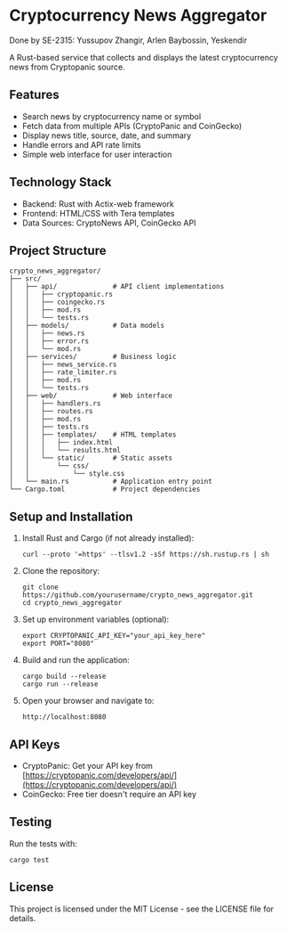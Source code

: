 # Cryptocurrency News Aggregator


Done by SE-2315: Yussupov Zhangir, Arlen Baybossin, Yeskendir 

A Rust-based service that collects and displays the latest cryptocurrency news from Cryptopanic source.



## Features

- Search news by cryptocurrency name or symbol
- Fetch data from multiple APIs (CryptoPanic and CoinGecko)
- Display news title, source, date, and summary
- Handle errors and API rate limits
- Simple web interface for user interaction

## Technology Stack

- Backend: Rust with Actix-web framework
- Frontend: HTML/CSS with Tera templates
- Data Sources: CryptoNews API, CoinGecko API

## Project Structure

```
crypto_news_aggregator/
├── src/
│   ├── api/              # API client implementations
│   │   ├── cryptopanic.rs
│   │   ├── coingecko.rs
│   │   ├── mod.rs
│   │   └── tests.rs
│   ├── models/           # Data models
│   │   ├── news.rs
│   │   ├── error.rs
│   │   └── mod.rs
│   ├── services/         # Business logic
│   │   ├── news_service.rs
│   │   ├── rate_limiter.rs
│   │   ├── mod.rs
│   │   └── tests.rs
│   ├── web/              # Web interface
│   │   ├── handlers.rs
│   │   ├── routes.rs
│   │   ├── mod.rs
│   │   ├── tests.rs
│   │   ├── templates/    # HTML templates
│   │   │   ├── index.html
│   │   │   └── results.html
│   │   └── static/       # Static assets
│   │       └── css/
│   │           └── style.css
│   └── main.rs           # Application entry point
└── Cargo.toml            # Project dependencies
```

## Setup and Installation

1. Install Rust and Cargo (if not already installed):
   ```
   curl --proto '=https' --tlsv1.2 -sSf https://sh.rustup.rs | sh
   ```

2. Clone the repository:
   ```
   git clone https://github.com/yourusername/crypto_news_aggregator.git
   cd crypto_news_aggregator
   ```

3. Set up environment variables (optional):
   ```
   export CRYPTOPANIC_API_KEY="your_api_key_here"
   export PORT="8080"
   ```

4. Build and run the application:
   ```
   cargo build --release
   cargo run --release
   ```

5. Open your browser and navigate to:
   ```
   http://localhost:8080
   ```

## API Keys

- CryptoPanic: Get your API key from [https://cryptopanic.com/developers/api/](https://cryptopanic.com/developers/api/)
- CoinGecko: Free tier doesn't require an API key

## Testing

Run the tests with:
```
cargo test
```

## License

This project is licensed under the MIT License - see the LICENSE file for details.

